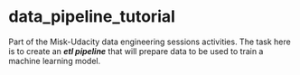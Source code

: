 # data_pipeline_tutorial

Part of the Misk-Udacity data engineering sessions activities. The task here is to create an ***etl pipeline*** that will prepare data to be used to train a machine learning model.
